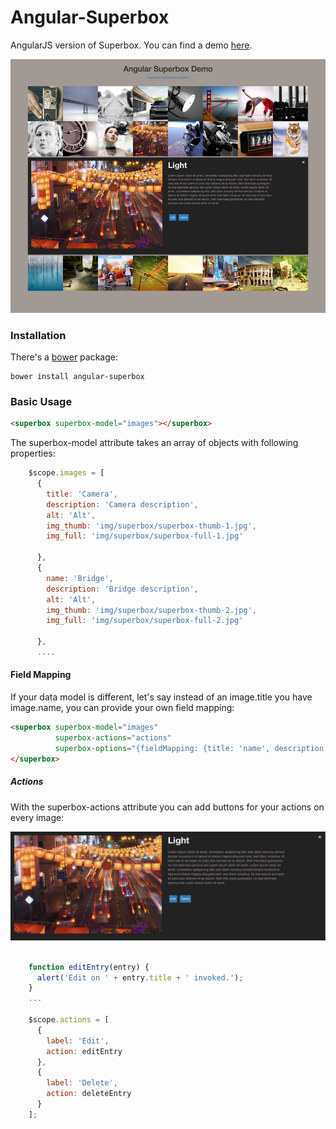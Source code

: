 Angular-Superbox  
================

<!-- [![Build Status][travis-status]][travis-link] -->

AngularJS version of Superbox. You can find a demo [here](http://plnkr.co/edit/En92cV?p=preview).

![thumbnail](doc/img/angular-superbox-800x644.png)

### Installation

There's a [bower](http://bower.io/) package:

``` shell
bower install angular-superbox
```

### Basic Usage

``` html
<superbox superbox-model="images"></superbox>
```

The superbox-model attribute takes an array of objects with following properties:

``` javascript
    $scope.images = [
      {
        title: 'Camera',
        description: 'Camera description',
        alt: 'Alt',
        img_thumb: 'img/superbox/superbox-thumb-1.jpg',
        img_full: 'img/superbox/superbox-full-1.jpg'

      },
      {
        name: 'Bridge',
        description: 'Bridge description',
        alt: 'Alt',
        img_thumb: 'img/superbox/superbox-thumb-2.jpg',
        img_full: 'img/superbox/superbox-full-2.jpg'

      },
      ....
```
#### Field Mapping

If your data model is different, let's say instead of an image.title you have image.name, you can provide your own field mapping:

``` html
<superbox superbox-model="images" 
          superbox-actions="actions" 
          superbox-options="{fieldMapping: {title: 'name', description: 'desc'}}">
</superbox>
```

##### Actions
With the superbox-actions attribute you can add buttons for your actions on every image:

![superbox-actions](doc/img/angular-superbox-actions.png)


``` javascript

    function editEntry(entry) {
      alert('Edit on ' + entry.title + ' invoked.');
    }
    ...
    
    $scope.actions = [
      {
        label: 'Edit',
        action: editEntry
      },
      {
        label: 'Delete',
        action: deleteEntry
      }
    ];
```


[travis-status]: https://travis-ci.org/libreboard/libreboard.svg
[travis-link]: https://travis-ci.org/libreboard/libreboard.svg
